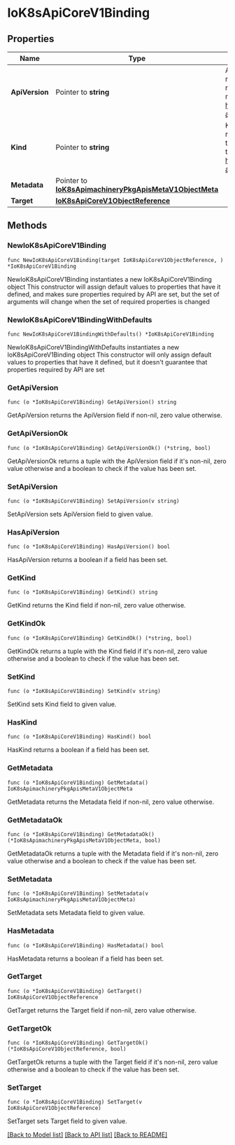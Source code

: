 # IoK8sApiCoreV1Binding

## Properties

Name | Type | Description | Notes
------------ | ------------- | ------------- | -------------
**ApiVersion** | Pointer to **string** | APIVersion defines the versioned schema of this representation of an object. Servers should convert recognized schemas to the latest internal value, and may reject unrecognized values. More info: https://git.k8s.io/community/contributors/devel/sig-architecture/api-conventions.md#resources | [optional] 
**Kind** | Pointer to **string** | Kind is a string value representing the REST resource this object represents. Servers may infer this from the endpoint the client submits requests to. Cannot be updated. In CamelCase. More info: https://git.k8s.io/community/contributors/devel/sig-architecture/api-conventions.md#types-kinds | [optional] 
**Metadata** | Pointer to [**IoK8sApimachineryPkgApisMetaV1ObjectMeta**](IoK8sApimachineryPkgApisMetaV1ObjectMeta.md) |  | [optional] 
**Target** | [**IoK8sApiCoreV1ObjectReference**](IoK8sApiCoreV1ObjectReference.md) |  | 

## Methods

### NewIoK8sApiCoreV1Binding

`func NewIoK8sApiCoreV1Binding(target IoK8sApiCoreV1ObjectReference, ) *IoK8sApiCoreV1Binding`

NewIoK8sApiCoreV1Binding instantiates a new IoK8sApiCoreV1Binding object
This constructor will assign default values to properties that have it defined,
and makes sure properties required by API are set, but the set of arguments
will change when the set of required properties is changed

### NewIoK8sApiCoreV1BindingWithDefaults

`func NewIoK8sApiCoreV1BindingWithDefaults() *IoK8sApiCoreV1Binding`

NewIoK8sApiCoreV1BindingWithDefaults instantiates a new IoK8sApiCoreV1Binding object
This constructor will only assign default values to properties that have it defined,
but it doesn't guarantee that properties required by API are set

### GetApiVersion

`func (o *IoK8sApiCoreV1Binding) GetApiVersion() string`

GetApiVersion returns the ApiVersion field if non-nil, zero value otherwise.

### GetApiVersionOk

`func (o *IoK8sApiCoreV1Binding) GetApiVersionOk() (*string, bool)`

GetApiVersionOk returns a tuple with the ApiVersion field if it's non-nil, zero value otherwise
and a boolean to check if the value has been set.

### SetApiVersion

`func (o *IoK8sApiCoreV1Binding) SetApiVersion(v string)`

SetApiVersion sets ApiVersion field to given value.

### HasApiVersion

`func (o *IoK8sApiCoreV1Binding) HasApiVersion() bool`

HasApiVersion returns a boolean if a field has been set.

### GetKind

`func (o *IoK8sApiCoreV1Binding) GetKind() string`

GetKind returns the Kind field if non-nil, zero value otherwise.

### GetKindOk

`func (o *IoK8sApiCoreV1Binding) GetKindOk() (*string, bool)`

GetKindOk returns a tuple with the Kind field if it's non-nil, zero value otherwise
and a boolean to check if the value has been set.

### SetKind

`func (o *IoK8sApiCoreV1Binding) SetKind(v string)`

SetKind sets Kind field to given value.

### HasKind

`func (o *IoK8sApiCoreV1Binding) HasKind() bool`

HasKind returns a boolean if a field has been set.

### GetMetadata

`func (o *IoK8sApiCoreV1Binding) GetMetadata() IoK8sApimachineryPkgApisMetaV1ObjectMeta`

GetMetadata returns the Metadata field if non-nil, zero value otherwise.

### GetMetadataOk

`func (o *IoK8sApiCoreV1Binding) GetMetadataOk() (*IoK8sApimachineryPkgApisMetaV1ObjectMeta, bool)`

GetMetadataOk returns a tuple with the Metadata field if it's non-nil, zero value otherwise
and a boolean to check if the value has been set.

### SetMetadata

`func (o *IoK8sApiCoreV1Binding) SetMetadata(v IoK8sApimachineryPkgApisMetaV1ObjectMeta)`

SetMetadata sets Metadata field to given value.

### HasMetadata

`func (o *IoK8sApiCoreV1Binding) HasMetadata() bool`

HasMetadata returns a boolean if a field has been set.

### GetTarget

`func (o *IoK8sApiCoreV1Binding) GetTarget() IoK8sApiCoreV1ObjectReference`

GetTarget returns the Target field if non-nil, zero value otherwise.

### GetTargetOk

`func (o *IoK8sApiCoreV1Binding) GetTargetOk() (*IoK8sApiCoreV1ObjectReference, bool)`

GetTargetOk returns a tuple with the Target field if it's non-nil, zero value otherwise
and a boolean to check if the value has been set.

### SetTarget

`func (o *IoK8sApiCoreV1Binding) SetTarget(v IoK8sApiCoreV1ObjectReference)`

SetTarget sets Target field to given value.



[[Back to Model list]](../README.md#documentation-for-models) [[Back to API list]](../README.md#documentation-for-api-endpoints) [[Back to README]](../README.md)



